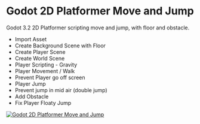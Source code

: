 # Godot 2D Platformer Move and Jump

Godot 3.2 2D Platformer scripting move and jump, with floor and obstacle.

- Import Asset
- Create Background Scene with Floor
- Create Player Scene
- Create World Scene
- Player Scripting - Gravity
- Player Movement / Walk
- Prevent Player go off screen
- Player Jump
- Prevent jump in mid air (double jump)
- Add Obstacle
- Fix Player Floaty Jump

[![Godot 2D Platformer Move and Jump](http://img.youtube.com/vi/EYis6MFP7e4/0.jpg)](http://www.youtube.com/watch?v=EYis6MFP7e4)
